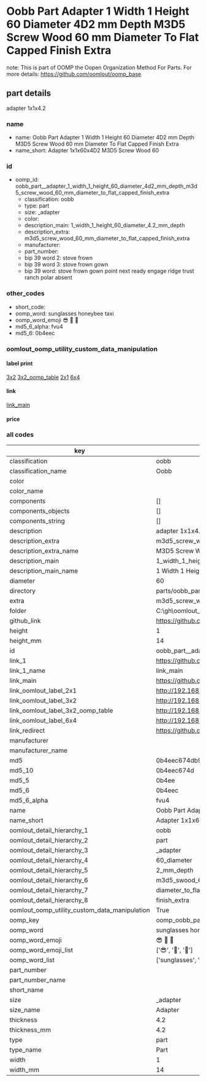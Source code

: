 # Oobb Part  Adapter 1 Width 1 Height 60 Diameter 4D2 mm Depth M3D5 Screw Wood 60 mm Diameter To Flat Capped Finish Extra  

note: This is part of OOMP the Oopen Organization Method For Parts. For more details: https://github.com/oomlout/oomp_base

##  part details
  



 adapter 1x1x4.2



### name
* name: Oobb Part  Adapter 1 Width 1 Height 60 Diameter 4D2 mm Depth M3D5 Screw Wood 60 mm Diameter To Flat Capped Finish Extra
* name_short: Adapter 1x1x60x4D2 M3D5 Screw Wood 60
### id
* oomp_id: oobb_part__adapter_1_width_1_height_60_diameter_4d2_mm_depth_m3d5_screw_wood_60_mm_diameter_to_flat_capped_finish_extra
  * classification: oobb
  * type: part
  * size: _adapter
  * color: 
  * description_main: 1_width_1_height_60_diameter_4.2_mm_depth
  * description_extra: m3d5_screw_wood_60_mm_diameter_to_flat_capped_finish_extra
  * manufacturer: 
  * part_number: 
  * bip 39 word 2: stove frown
  * bip 39 word 3: stove frown gown
  * bip 39 word: stove frown gown point next ready engage ridge trust ranch polar absent

### other_codes
* short_code: 
* oomp_word: sunglasses honeybee taxi
* oomp_word_emoji :sunglasses: :honeybee: :taxi:
* md5_6_alpha: fvu4
* md5_6: 0b4eec






### oomlout_oomp_utility_custom_data_manipulation
#### label print
[3x2](http://192.168.1.245:1112/?label=oomp%20fvu4)
[3x2_oomp_table](http://192.168.1.108:1112/?label=oomp%20fvu4)
[2x1](http://192.168.1.242:1112/?label=oomp%20fvu4)
[6x4](http://192.168.1.55:1112/?label=oomp%20fvu4)    

#### link

[link_main](https://github.com/oomlout/oomlout_oobb_version_4_generated_parts/tree/main/navigation_oomp/oobb/part/_adapter/1_width_1_height_60_diameter_4.2_mm_depth/m3d5_screw_wood_60_mm_diameter_to_flat_capped_finish_extra/part)                              

#### price







### all codes 
| key | value |  
| --- | --- |  
| classification | oobb |  
| classification_name | Oobb |  
| color |  |  
| color_name |  |  
| components | [] |  
| components_objects | [] |  
| components_string | [] |  
| description |  adapter 1x1x4.2 |  
| description_extra | m3d5_screw_wood_60_mm_diameter_to_flat_capped_finish_extra |  
| description_extra_name | M3D5 Screw Wood 60 mm Diameter To Flat Capped Finish Extra |  
| description_main | 1_width_1_height_60_diameter_4.2_mm_depth |  
| description_main_name | 1 Width 1 Height 60 Diameter 4.2 mm Depth |  
| diameter | 60 |  
| directory | parts/oobb_part__adapter_1_width_1_height_60_diameter_4d2_mm_depth_m3d5_screw_wood_60_mm_diameter_to_flat_capped_finish_extra |  
| extra | m3d5_screw_wood_60_mm_diameter_to_flat_capped_finish |  
| folder | C:\gh\oomlout_oobb_version_4_generated_parts\parts\oobb_part__adapter_1_width_1_height_60_diameter_4d2_mm_depth_m3d5_screw_wood_60_mm_diameter_to_flat_capped_finish_extra |  
| github_link | https://github.com/oomlout/oomlout_oomp_part_src/tree/main/parts/oobb_part__adapter_1_width_1_height_60_diameter_4d2_mm_depth_m3d5_screw_wood_60_mm_diameter_to_flat_capped_finish_extra |  
| height | 1 |  
| height_mm | 14 |  
| id | oobb_part__adapter_1_width_1_height_60_diameter_4d2_mm_depth_m3d5_screw_wood_60_mm_diameter_to_flat_capped_finish_extra |  
| link_1 | https://github.com/oomlout/oomlout_oobb_version_4_generated_parts/tree/main/navigation_oomp/oobb/part/_adapter/1_width_1_height_60_diameter_4.2_mm_depth/m3d5_screw_wood_60_mm_diameter_to_flat_capped_finish_extra/part |  
| link_1_name | link_main |  
| link_main | https://github.com/oomlout/oomlout_oobb_version_4_generated_parts/tree/main/navigation_oomp/oobb/part/_adapter/1_width_1_height_60_diameter_4.2_mm_depth/m3d5_screw_wood_60_mm_diameter_to_flat_capped_finish_extra/part |  
| link_oomlout_label_2x1 | http://192.168.1.242:1112/?label=oomp%20fvu4 |  
| link_oomlout_label_3x2 | http://192.168.1.245:1112/?label=oomp%20fvu4 |  
| link_oomlout_label_3x2_oomp_table | http://192.168.1.108:1112/?label=oomp%20fvu4 |  
| link_oomlout_label_6x4 | http://192.168.1.55:1112/?label=oomp%20fvu4 |  
| link_redirect | https://github.com/oomlout/oomlout_oobb_version_4_generated_parts/tree/main/parts/oobb__adapter_01_01_60_4d2_ex_m3d5_screw_wood_60_mm_diameter_to_flat_capped_finish |  
| manufacturer |  |  
| manufacturer_name |  |  
| md5 | 0b4eec674db9894acb4aaa74ca5766b5 |  
| md5_10 | 0b4eec674d |  
| md5_5 | 0b4ee |  
| md5_6 | 0b4eec |  
| md5_6_alpha | fvu4 |  
| name | Oobb Part  Adapter 1 Width 1 Height 60 Diameter 4D2 mm Depth M3D5 Screw Wood 60 mm Diameter To Flat Capped Finish Extra |  
| name_short | Adapter 1x1x60x4D2 M3D5 Screw Wood 60 |  
| oomlout_detail_hierarchy_1 | oobb |  
| oomlout_detail_hierarchy_2 | part |  
| oomlout_detail_hierarchy_3 | _adapter |  
| oomlout_detail_hierarchy_4 | 60_diameter |  
| oomlout_detail_hierarchy_5 | 2_mm_depth |  
| oomlout_detail_hierarchy_6 | m3d5_swood_60_mm |  
| oomlout_detail_hierarchy_7 | diameter_to_flat_capped |  
| oomlout_detail_hierarchy_8 | finish_extra |  
| oomlout_oomp_utility_custom_data_manipulation | True |  
| oomp_key | oomp_oobb_part__adapter_1_width_1_height_60_diameter_4d2_mm_depth_m3d5_screw_wood_60_mm_diameter_to_flat_capped_finish_extra |  
| oomp_word | sunglasses honeybee taxi |  
| oomp_word_emoji | :sunglasses: :honeybee: :taxi: |  
| oomp_word_emoji_list | [':sunglasses:', ':honeybee:', ':taxi:'] |  
| oomp_word_list | ['sunglasses', 'honeybee', 'taxi'] |  
| part_number |  |  
| part_number_name |  |  
| short_name |  |  
| size | _adapter |  
| size_name |  Adapter |  
| thickness | 4.2 |  
| thickness_mm | 4.2 |  
| type | part |  
| type_name | Part |  
| width | 1 |  
| width_mm | 14 |  
